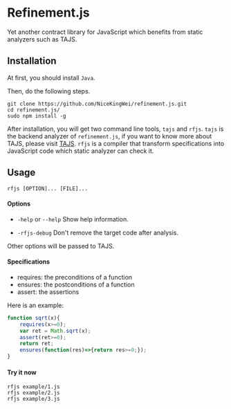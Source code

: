 # Refinement.js

Yet another contract library for JavaScript which benefits from static analyzers such as TAJS.

## Installation

At first, you should install `Java`.

Then, do the following steps.

```
git clone https://github.com/NiceKingWei/refinement.js.git
cd refinement.js/
sudo npm install -g
```

After installation, you will get two command line tools, `tajs` and `rfjs`. `tajs` is the backend analyzer of `refinement.js`, if you want to know more about TAJS, please visit [TAJS](http://www.brics.dk/TAJS/). `rfjs` is a compiler that transform specifications into JavaScript code which static analyzer can check it.

## Usage

```
rfjs [OPTION]... [FILE]...
```

#### Options

- `-help` or `--help`
Show help information.

- `-rfjs-debug`
Don't remove the target code after analysis.

Other options will be passed to TAJS.

#### Specifications

- requires: the preconditions of a function
- ensures: the postconditions of a function
- assert: the assertions

Here is an example:
```javascript
function sqrt(x){
    requires(x>=0);
    var ret = Math.sqrt(x);
    assert(ret>=0);
    return ret;
    ensures(function(res)=>{return res>=0;});
}
```

#### Try it now
```
rfjs example/1.js
rfjs example/2.js
rfjs example/3.js
```